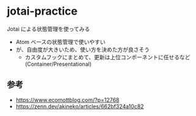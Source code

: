 # jotai-practice

Jotai による状態管理を使ってみる

- Atom ベースの状態管理で使いやすい
- が、自由度が大きいため、使い方を決めた方が良さそう
  - カスタムフックにまとめて、更新は上位コンポーネントに任せるなど(Container/Presentational)

## 参考

- https://www.ecomottblog.com/?p=12768
- https://zenn.dev/akineko/articles/662bf324a10c82
